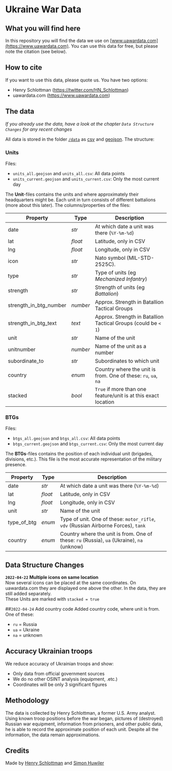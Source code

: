 # Ukraine War Data

## What you will find here
In this repository you will find the data we use on [www.uawardata.com](https://www.uawardata.com). You can use this data for free, but please note the citation (see below).

## How to cite
If you want to use this data, please quote us. You have two options:
* Henry Schlottman (https://twitter.com/HN_Schlottman)
* uawardata.com (https://www.uawardata.com)

## The data
*If you already use the data, have a look at the chapter `Data Structure Changes` for any recent changes*  

All data is stored in the folder [`/data`](./data) as [csv](./data/csv) and [geojson](./data/geojson). The structure:

### Units
Files:
* `units_all.geojson` and `units_all.csv`: All data points
* `units_current.geojson` and `units_current.csv`: Only the most current day

The **Unit**-files contains the units and where approximately their headquarters might be. Each unit in turn consists of different battalions (more about this later). The columns/properties of the files:

| Property | Type | Description |
|----------|------|-------------|
|date|*str*|At which date a unit was there (`%Y-%m-%d`)|
|lat|*float*|Latitude, only in CSV|
|lng|*float*|Longitude, only in CSV|
|icon|*str*|Nato symbol (MIL-STD-2525C).|
|type|*str*|Type of units (eg *Mechanized Infantry*)|
|strength|*str*|Strength of units (eg *Battalion*)|
|strength_in_btg_number|*number*|Approx. Strength in Batallion Tactical Groups|
|strength_in_btg_text|*text*|Approx. Strength in Batallion Tactical Groups (could be `< 1`)|
|unit|*str*|Name of the unit|
|unitnumber|*number*|Name of the unit as a number|
|subordinate_to|*str*|Subordinates to which unit|
|country|*enum*|Country where the unit is from. One of these: `ru`, `ua`, `na`|
|stacked|*bool*|`True` if more than one feature/unit is at this exact location|

### BTGs
Files:
* `btgs_all.geojson` and `btgs_all.csv`: All data points
* `btgs_current.geojson` and `btgs_current.csv`: Only the most current day

The **BTGs**-files contains the position of each individual unit (brigades, divisions, etc.). This file is the most accurate representation of the military presence.

| Property | Type | Description |
|----------|------|-------------|
|date|*str*|At which date a unit was there (`%Y-%m-%d`)|
|lat|*float*|Latitude, only in CSV|
|lng|*float*|Longitude, only in CSV|
|unit|*str*|Name of the unit|
|type_of_btg|*enum*|Type of unit. One of these: `motor_rifle`, `vdv` (Russian Airborne Forces), `tank`|
|country|*enum*|Country where the unit is from. One of these: `ru` (Russia), `ua` (Ukraine), `na` (unknow)|

## Data Structure Changes
**`2022-04-22` Multiple icons on same location**  
Now several icons can be placed at the same coordinates. On uawardata.com they are displayed one above the other. In the data, they are still added separately.  
These Units are marked with `stacked = true`

##`2022-04-24` Add country code
Added country code, where unit is from. One of these:
* `ru` = Russia
* `ua` = Ukraine
* `na` = unknown

## Accuracy Ukrainian troops
We reduce accuracy of Ukrainian troops and show:
* Only data from official government sources
* We do no other OSINT analysis (equipment, .etc.)
* Coordinates will be only 3 significant figures

## Methodology
The data is collected by Henry Schlottman, a former U.S. Army analyst. Using known troop positions before the war began, pictures of (destroyed) Russian war equipment, information from prisoners, and other public data, he is able to record the approximate position of each unit. Despite all the information, the data remain approximations.

## Credits
Made by [Henry Schlottman](https://twitter.com/HN_Schlottman) and [Simon Huwiler](https://twitter.com/simon_huwiler)